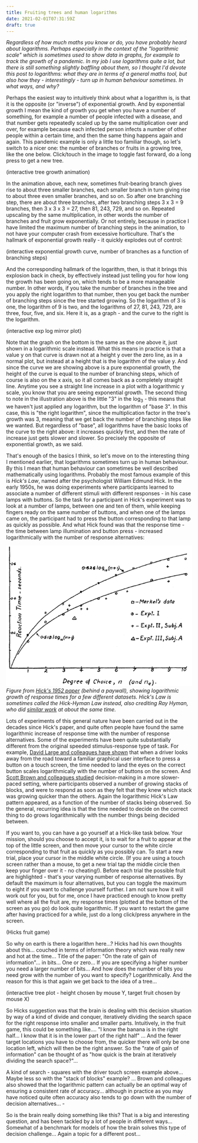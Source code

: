 ```yaml
---
title: Fruiting trees and human logarithms
date: 2021-02-01T07:31:59Z
draft: true
---
```


*Regardless of how much maths you know or do, you have probably heard about logarithms. Perhaps especially in the context of the "logarithmic scale" which is sometimes used to show data in graphs, for example to track the growth of a pandemic. In my job I use logarithms quite a lot, but there is still something slightly baffling about them, so I thought I'd devote this post to logarithms: what they are in terms of a general maths tool, but also how they - interestingly - turn up in human behaviour sometimes. In what ways, and why?*

Perhaps the easiest way to intuitively think about what a logarithm is, is that it is the opposite (or "inverse") of exponential growth. And by exponential growth I mean the kind of growth you get when you have a number of something, for example a number of people infected with a disease, and that number gets repeatedly scaled up by the same multiplication over and over, for example because each infected person infects a number of other people within a certain time, and then the same thing happens again and again. This pandemic example is only a little too familiar though, so let's switch to a nicer one: the number of branches or fruits in a growing tree, like the one below. Click/touch in the image to toggle fast forward, do a long press to get a new tree. 

(interactive tree growth animation)

In the animation above, each new, sometimes fruit-bearing branch gives rise to about three smaller branches, each smaller branch in turn giving rise to about three even smaller branches, and so on. So after one branching step, there are about three branches, after two branching steps 3 x 3 = 9 branches, then 3 x 3 x 3 = 27, then 81, 243, 729, and so on. Repeated upscaling by the same multiplication, in other words the number of branches and fruit grow exponentially. Or not entirely, because in practice I have limited the maximum number of branching steps in the animation, to not have your computer crash from excessive horticulture. That's the hallmark of exponential growth really - it quickly explodes out of control:

(interactive exponential growth curve, number of branches as a function of branching steps)

And the corresponding hallmark of the logarithm, then, is that it brings this explosion back in check, by effectively instead just telling you for how long the growth has been going on, which tends to be a more manageable number. In other words, if you take the number of branches in the tree and you apply the right logarithm to that number, then you get back the number of branching steps since the tree started growing. So the logarithm of 3 is one, the logarithm of 9 is two, and the logarithms of 27, 81, 243, 729, are three, four, five, and six. Here it is, as a graph - and the curve to the right is the logarithm.

(interactive exp log mirror plot)

Note that the graph on the bottom is the same as the one above it, just shown in a logarithmic scale instead. What this means in practice is that a value y on that curve is drawn not at a height y over the zero line, as in a normal plot, but instead at a height that is the logarithm of the value y. And since the curve we are showing above is a pure exponential growth, the height of the curve is equal to the number of branching steps, which of course is also on the x axis, so it all comes back as a completely straight line. Anytime you see a straight line increase in a plot with a logarithmic y scale, you know that you are seeing exponential growth. The second thing to note in the illustration above is the little "3" in the $\log_3$ - this means that we haven't just applied any logarithm, but the logarithm of "base 3". In this case, this is "the right logarithm", since the multiplication factor in the tree's growth was 3, meaning that we get back the number of branching steps like we wanted. But regardless of "base", all logarithms have the basic looks of the curve to the right above: it increases quickly first, and then the rate of increase just gets slower and slower. So precisely the opposite of exponential growth, as we said.

That's enough of the basics I think, so let's move on to the interesting thing I mentioned earlier, that logarithms sometimes turn up in human behaviour. By this I mean that human behaviour can sometimes be well described mathematically using logarithms. Probably the most famous example of this is *Hick's Law*, named after the psychologist William Edmund Hick. In the early 1950s, he was doing experiments where participants learned to associate a number of different stimuli with different responses - in his case lamps with buttons. So the task for a participant in Hick's experiment was to look at a number of lamps, between one and ten of them, while keeping fingers ready on the same number of buttons, and when one of the lamps came on, the participant had to press the button corresponding to that lamp as quickly as possible. And what Hick found was that the response time - the time between lamp illumination and button press - increased logarithmically with the number of response alternatives:

![A figure with two logarithmic curves closely fitting data points from four different data sets.](hickfig.png)
*Figure from [Hick's 1952 paper](https://journals.sagepub.com/doi/10.1080/17470215208416600) (behind a paywall), showing logarithmic growth of response times for a few different datasets. Hick's Law is sometimes called the Hick-Hyman Law instead, also crediting Ray Hyman, who did [similar work](https://psycnet.apa.org/record/1954-00412-001) at about the same time.*

Lots of experiments of this general nature have been carried out in the decades since Hick's paper, and quite often people have found the same logarithmic increase of response time with the number of response alternatives. Some of the experiments have been quite substantially different from the original speeded stimulus-response type of task. For example, [David Large and colleagues have shown](https://doi.org/10.1080/10447318.2017.1306940) that when a driver looks away from the road toward a familiar graphical user interface to press a button on a touch screen, the time needed to land the eyes on the correct button scales logarithmically with the number of buttons on the screen. And [Scott Brown and colleagues studied](https://doi.org/10.1016/j.jmp.2009.09.002) decision-making in a more slower-paced setting, where participants observed a number of growing stacks of blocks, and were to respond as soon as they felt that they knew which stack was growing quicker than the others. Again the logarithmic Hick's Law pattern appeared, as a function of the number of stacks being observed. So the general, recurring idea is that the time needed to decide on the correct thing to do grows logarithmically with the number things being decided between.

If you want to, you can have a go yourself at a Hick-like task below. Your mission, should you choose to accept it, is to wait for a fruit to appear at the top of the little screen, and then move your cursor to the white circle corresponding to that fruit as quickly as you possibly can. To start a new trial, place your cursor in the middle white circle. (If you are using a touch screen rather than a mouse, to get a new trial tap the middle circle then keep your finger over it - no cheating!). Before each trial the possible fruit are highlighted - that's your varying number of response alternatives. By default the maximum is four alternatives, but you can toggle the maximum to eight if you want to challenge yourself further. I am not sure how it will work out for you, but for me, once I have practiced enough to know pretty well where all the fruit are, my response times (plotted at the bottom of the screen as you go) do look quite logarithmic. If you want to restart the game after having practiced for a while, just do a long click/press anywhere in the screen.

(Hicks fruit game)

So why on earth is there a logarithm here...? Hicks had his own thoughts about this... couched in terms of information theory which was really new and hot at the time... Title of the paper: "On the rate of gain of information"... in bits... One or zero... If you are specifying a higher number you need a larger number of bits... And how does the number of bits you need grow with the number of you want to specify? Logarithmically. And the reason for this is that again we get back to the idea of a tree...

(interactive tree plot - height chosen by mouse Y, target fruit chosen by mouse X)

So Hicks suggestion was that the brain is dealing with this decision situation by way of a kind of divide and conquer, iteratively dividing the search space for the right response into smaller and smaller parts. Intuitively, in the fruit game, this could be something like.... "I know the banana is in the right half... I know that it is in the lower part of the right half" ... And the fewer target locations you have to choose from, the quicker there will only be one location left, which will then be the right answer. So the "rate of gain of information" can be thought of as "how quick is the brain at iteratively dividing the search space?"...

A kind of search - squares with the driver touch screen example above... Maybe less so with the "stack of blocks" example? ... Brown and colleagues also showed that the logarithmic pattern can actually be an optimal way of ensuring a consistent rate of accuracy... although in practice as you may have noticed quite often accuracy also tends to go down with the number of decision alternatives...  -

So is the brain really doing something like this? That is a big and interesting question, and has been tackled by a lot of people in different ways... Somewhat of a benchmark for models of how the brain solves this type of decision challenge... Again a topic for a different post...

